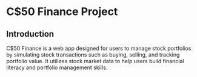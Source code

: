 # C$50 Finance Project

## Introduction
C$50 Finance is a web app designed for users to manage stock portfolios by simulating stock transactions such as buying, selling, and tracking portfolio value. It utilizes stock market data to help users build financial literacy and portfolio management skills.